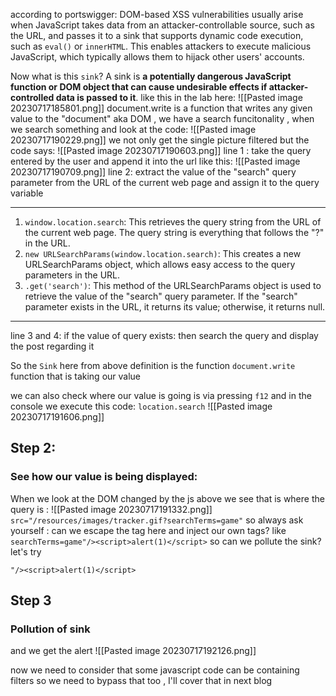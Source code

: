 according to portswigger:
DOM-based XSS vulnerabilities usually arise when JavaScript takes data from an attacker-controllable source, such as the URL, and passes it to a sink that supports dynamic code execution, such as `eval()` or `innerHTML`. This enables attackers to execute malicious JavaScript, which typically allows them to hijack other users' accounts.

Now what is this `sink`?
A sink is **a potentially dangerous JavaScript function or DOM object that can cause undesirable effects if attacker-controlled data is passed to it**.
like this in the lab here:
![[Pasted image 20230717185801.png]]
document.write is a function that writes any given value to the "document" aka DOM  , we have a search funcitonality , when we search something and look at the code:
![[Pasted image 20230717190229.png]]
we not only get the single picture filtered but the code says:
![[Pasted image 20230717190603.png]]
line 1 : take the query entered by the user and append it into the url like this:
![[Pasted image 20230717190709.png]]
line 2: extract the value of the "search" query parameter from the URL of the current web page and assign it to the query variable
***
1. `window.location.search`: This retrieves the query string from the URL of the current web page. The query string is everything that follows the "?" in the URL.
2. `new URLSearchParams(window.location.search)`: This creates a new URLSearchParams object, which allows easy access to the query parameters in the URL.
3. `.get('search')`: This method of the URLSearchParams object is used to retrieve the value of the "search" query parameter. If the "search" parameter exists in the URL, it returns its value; otherwise, it returns null.
***
line 3 and 4: if the value of query exists: then search the query and display the post regarding it

So the `Sink` here from above definition is the function `document.write` function that is taking our value

we can also check where our value is going is via pressing `f12` and in the console we execute this code:
`location.search`
![[Pasted image 20230717191606.png]]
## Step 2:
### See how our value is being displayed:
When we look at the DOM changed by the js above we see that is where the query is :
![[Pasted image 20230717191332.png]]
`src="/resources/images/tracker.gif?searchTerms=game"`
so always ask yourself : can we escape the tag here and inject our own tags?
like
`searchTerms=game"/><script>alert(1)</script>`
so can we pollute the sink?
let's try
```
"/><script>alert(1)</script>
```
## Step 3
### Pollution of sink 
and we get the alert
![[Pasted image 20230717192126.png]]

now we need to consider that some javascript code can be containing filters so we need to bypass that too , I'll cover that in next blog
